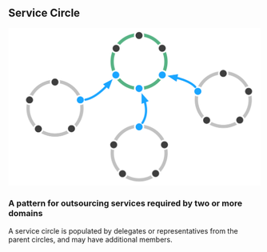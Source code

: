 ## Service Circle

![right,fit](img/structural-patterns/service-circle.png)

### A pattern for outsourcing services required by two or more domains 

A service circle is populated by delegates or representatives from the parent circles, and may have additional members.






